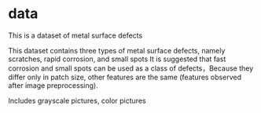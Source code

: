 # data
This is a dataset of metal surface defects

This dataset contains three types of metal surface defects, namely scratches, rapid corrosion, and small spots
It is suggested that fast corrosion and small spots can be used as a class of defects，Because they differ only in patch size, other features are the same (features observed after image preprocessing).

Includes grayscale pictures, color pictures
